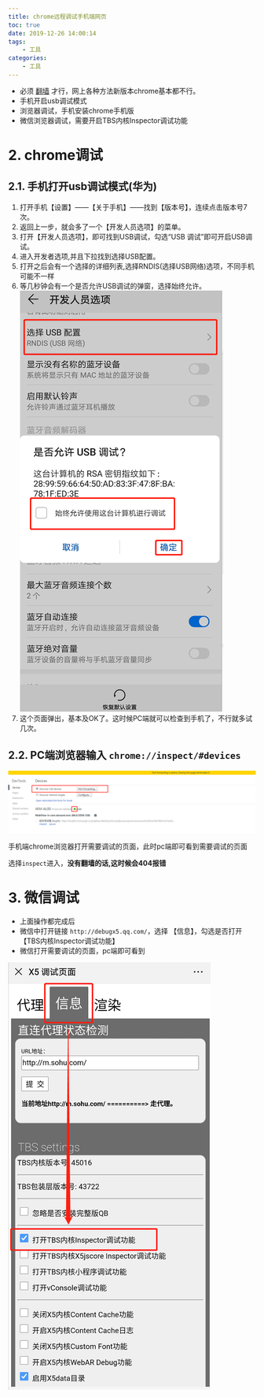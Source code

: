 ```yaml
---
title: chrome远程调试手机端网页
toc: true
date: 2019-12-26 14:00:14
tags:
    - 工具
categories:
    - 工具
---
```


* 必须 [翻墙](https://www.landeng8.org/cn/) 才行，网上各种方法新版本chrome基本都不行。
* 手机开启usb调试模式
* 浏览器调试，手机安装chrome手机版
* 微信浏览器调试，需要开启TBS内核Inspector调试功能

<!-- more -->

# 2. chrome调试

## 2.1. 手机打开usb调试模式(华为)

1. 打开手机【设置】——【关于手机】——找到【版本号】，连续点击版本号7次。
2. 返回上一步，就会多了一个【开发人员选项】的菜单。
3. 打开【开发人员选项】，即可找到USB调试，勾选“USB 调试”即可开启USB调试。
4. 进入开发者选项,并且下拉找到选择USB配置。
5. 打开之后会有一个选择的详细列表,选择RNDIS(选择USB网络)选项，不同手机可能不一样
6. 等几秒钟会有一个是否允许USB调试的弹窗，选择始终允许。
![](https://raw.githubusercontent.com/fangwenzheng88/git_picture/master/img/chrome调试1577339643.png)
7. 这个页面弹出，基本及OK了。这时候PC端就可以检查到手机了，不行就多试几次。

## 2.2. PC端浏览器输入 `chrome://inspect/#devices`

![](https://raw.githubusercontent.com/fangwenzheng88/git_picture/master/img/chrome远程调试.png)

手机端chrome浏览器打开需要调试的页面，此时pc端即可看到需要调试的页面

选择`inspect`进入，**没有翻墙的话,这时候会404报错**


# 3. 微信调试

- 上面操作都完成后
- 微信中打开链接 `http://debugx5.qq.com/`，选择 【信息】，勾选是否打开【TBS内核Inspector调试功能】
- 微信打开需要调试的页面，pc端即可看到

![](https://raw.githubusercontent.com/fangwenzheng88/git_picture/master/img/chrome调试002.png)